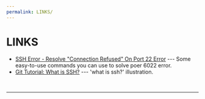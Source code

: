 ```yaml
---
permalink: LINKS/
---
```


# LINKS

* [SSH Error - Resolve "Connection Refused" On Port 22 Error](https://youtu.be/_yTP_L8fC-k?si=0S5vfCyxAsqLeW2T) --- 
Some easy-to-use commands you can use to solve poer 6022 error.
* [Git Tutorial: What is SSH?](https://youtu.be/X9jAjG3PWPo?si=3JvmB7fJpS-ORU2f) --- 
  'what is ssh?' illustration.
<br>
<hr>
